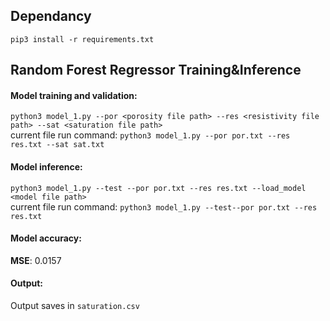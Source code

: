 ## Dependancy
```pip3 install -r requirements.txt```

## Random Forest Regressor Training&Inference 

#### Model training and validation:  
```python3 model_1.py --por <porosity file path> --res <resistivity file path> --sat <saturation file path>```  
current file run command: ```python3 model_1.py --por por.txt --res res.txt --sat sat.txt```

#### Model inference:  
```python3 model_1.py --test --por por.txt --res res.txt --load_model <model file path>```  
current file run command: ```python3 model_1.py --test--por por.txt --res res.txt```

#### Model accuracy:
**MSE**: 0.0157

#### Output:
Output saves in ```saturation.csv```
